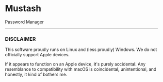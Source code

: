 # Mustash
Password Manager


---
### DISCLAIMER
This software proudly runs on Linux and (less proudly) Windows.
We do not officially support Apple devices.

If it appears to function on an Apple device, it's purely accidental.
Any resemblance to compatibility with macOS is coincidental, unintentional, and honestly, it kind of bothers me.
